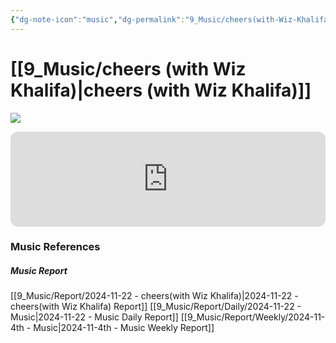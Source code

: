 ```yaml
---
{"dg-note-icon":"music","dg-permalink":"9_Music/cheers(with-Wiz-Khalifa)","created-date":"2024-11-22 12:33:53 pm","date":"2024-11-22","type":"music","tags":["music"],"aliases":null,"title":"cheers (with Wiz Khalifa)","music-url":"https://open.spotify.com/track/41uMT21Z2Sts6UNsz19ZH5","album":"cheers (with Wiz Khalifa)","album-release-date":"2020-12-25","album-url":"https://open.spotify.com/album/11zouC1DvzDXed5Oo8HHXv","cover":"![cheers (with Wiz Khalifa)](https://i.scdn.co/image/ab67616d00001e02372461939e3a0cd494215741)","cover-url":"https://i.scdn.co/image/ab67616d00001e02372461939e3a0cd494215741","artists":"blackbear, Wiz Khalifa","added-at":"Fri Nov 22 2024 - 오후 12:33:56","rating":"⭐⭐⭐⭐⭐⭐⭐","dg-publish":true,"permalink":"/9_Music/cheers(with-Wiz-Khalifa)/","dgPassFrontmatter":true,"noteIcon":"music"}
---
```


# [[9_Music/cheers (with Wiz Khalifa)\|cheers (with Wiz Khalifa)]]
![](https://i.scdn.co/image/ab67616d00001e02372461939e3a0cd494215741)


<div class="container-root"><span></span></div><div><div class="container-root"><iframe style="border-radius:12px" src="https://open.spotify.com/embed/track/41uMT21Z2Sts6UNsz19ZH5?utm_source=generator" width="100%" height="152" frameborder="0" allowfullscreen="" allow="autoplay; clipboard-write; encrypted-media; fullscreen; picture-in-picture" loading="lazy"></iframe></div></div>











### Music References
##### Music Report
[[9_Music/Report/2024-11-22 - cheers(with Wiz Khalifa)\|2024-11-22 - cheers(with Wiz Khalifa) Report]]
[[9_Music/Report/Daily/2024-11-22 - Music\|2024-11-22 - Music Daily Report]]
[[9_Music/Report/Weekly/2024-11-4th - Music\|2024-11-4th - Music Weekly Report]]






